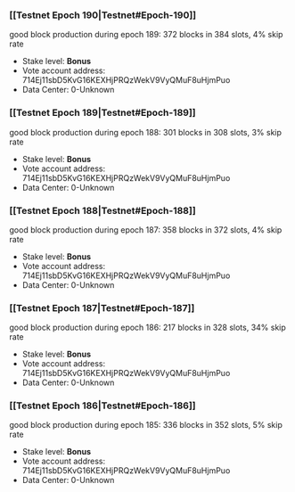 ### [[Testnet Epoch 190|Testnet#Epoch-190]]
good block production during epoch 189: 372 blocks in 384 slots, 4% skip rate
* Stake level: **Bonus** 
* Vote account address: 714Ej11sbD5KvG16KEXHjPRQzWekV9VyQMuF8uHjmPuo
* Data Center: 0-Unknown
### [[Testnet Epoch 189|Testnet#Epoch-189]]
good block production during epoch 188: 301 blocks in 308 slots, 3% skip rate
* Stake level: **Bonus** 
* Vote account address: 714Ej11sbD5KvG16KEXHjPRQzWekV9VyQMuF8uHjmPuo
* Data Center: 0-Unknown
### [[Testnet Epoch 188|Testnet#Epoch-188]]
good block production during epoch 187: 358 blocks in 372 slots, 4% skip rate
* Stake level: **Bonus** 
* Vote account address: 714Ej11sbD5KvG16KEXHjPRQzWekV9VyQMuF8uHjmPuo
* Data Center: 0-Unknown
### [[Testnet Epoch 187|Testnet#Epoch-187]]
good block production during epoch 186: 217 blocks in 328 slots, 34% skip rate
* Stake level: **Bonus** 
* Vote account address: 714Ej11sbD5KvG16KEXHjPRQzWekV9VyQMuF8uHjmPuo
* Data Center: 0-Unknown
### [[Testnet Epoch 186|Testnet#Epoch-186]]
good block production during epoch 185: 336 blocks in 352 slots, 5% skip rate
* Stake level: **Bonus** 
* Vote account address: 714Ej11sbD5KvG16KEXHjPRQzWekV9VyQMuF8uHjmPuo
* Data Center: 0-Unknown